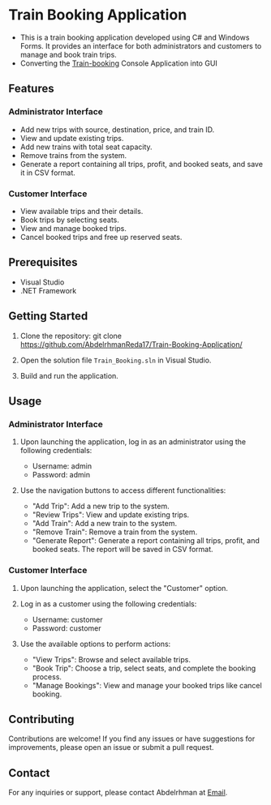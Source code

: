 # Train Booking Application
- This is a train booking application developed using C# and Windows Forms. It provides an interface for both administrators and customers to manage and book train trips.
- Converting the [Train-booking](https://github.com/AbdelrhmanReda17/Train-booking) Console Application into GUI

## Features

### Administrator Interface

- Add new trips with source, destination, price, and train ID.
- View and update existing trips.
- Add new trains with total seat capacity.
- Remove trains from the system.
- Generate a report containing all trips, profit, and booked seats, and save it in CSV format.

### Customer Interface

- View available trips and their details.
- Book trips by selecting seats.
- View and manage booked trips.
- Cancel booked trips and free up reserved seats.

## Prerequisites

- Visual Studio
- .NET Framework

## Getting Started

1. Clone the repository: git clone https://github.com/AbdelrhmanReda17/Train-Booking-Application/


2. Open the solution file `Train_Booking.sln` in Visual Studio.

3. Build and run the application.

## Usage

### Administrator Interface

1. Upon launching the application, log in as an administrator using the following credentials:
   - Username: admin
   - Password: admin

2. Use the navigation buttons to access different functionalities:
   - "Add Trip": Add a new trip to the system.
   - "Review Trips": View and update existing trips.
   - "Add Train": Add a new train to the system.
   - "Remove Train": Remove a train from the system.
   - "Generate Report": Generate a report containing all trips, profit, and booked seats. The report will be saved in CSV format.

### Customer Interface

1. Upon launching the application, select the "Customer" option.

2. Log in as a customer using the following credentials:
   - Username: customer
   - Password: customer

3. Use the available options to perform actions:
   - "View Trips": Browse and select available trips.
   - "Book Trip": Choose a trip, select seats, and complete the booking process.
   - "Manage Bookings": View and manage your booked trips like cancel booking.

## Contributing

Contributions are welcome! If you find any issues or have suggestions for improvements, please open an issue or submit a pull request.


## Contact
For any inquiries or support, please contact Abdelrhman at [Email](mailto:Abdelrhmanrmuhammed@gmail.com).
